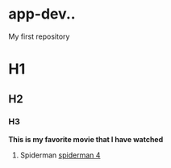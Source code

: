 # app-dev..
My first repository
# H1
## H2
### H3
**This is my favorite movie that I have watched**
1. Spiderman
[spiderman 4](https://www.youtube.com/watch?v=JwAatOt30YI)

